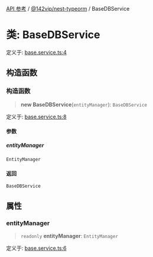 [API 参考](../../../index.md) / [@142vip/nest-typeorm](../index.md) / BaseDBService

# 类: BaseDBService

定义于: [base.service.ts:4](https://github.com/142vip/core-x/blob/58a4aca72f73ebc92491a458c9b83754486dc296/packages/nest-typeorm/src/core/base.service.ts#L4)

## 构造函数

### 构造函数

> **new BaseDBService**(`entityManager`): `BaseDBService`

定义于: [base.service.ts:8](https://github.com/142vip/core-x/blob/58a4aca72f73ebc92491a458c9b83754486dc296/packages/nest-typeorm/src/core/base.service.ts#L8)

#### 参数

##### entityManager

`EntityManager`

#### 返回

`BaseDBService`

## 属性

### entityManager

> `readonly` **entityManager**: `EntityManager`

定义于: [base.service.ts:6](https://github.com/142vip/core-x/blob/58a4aca72f73ebc92491a458c9b83754486dc296/packages/nest-typeorm/src/core/base.service.ts#L6)

